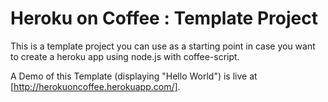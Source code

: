 # Heroku on Coffee : Template Project

This is a template project you can use as a starting point in case you want to create a heroku app using node.js with coffee-script.

A Demo of this Template (displaying "Hello World") is live at [http://herokuoncoffee.herokuapp.com/].